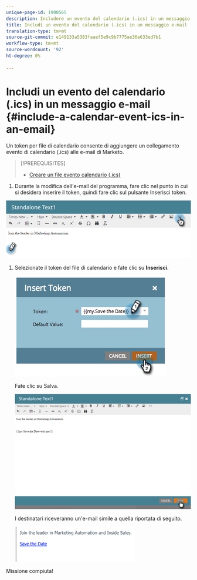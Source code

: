 ```yaml
---
unique-page-id: 1900565
description: Includere un evento del calendario (.ics) in un messaggio e-mail - Documenti Marketo - Documentazione del prodotto
title: Includi un evento del calendario (.ics) in un messaggio e-mail
translation-type: tm+mt
source-git-commit: e149133a5383faaef5e9c9b7775ae36e633ed7b1
workflow-type: tm+mt
source-wordcount: '92'
ht-degree: 0%

---
```



# Includi un evento del calendario (.ics) in un messaggio e-mail {#include-a-calendar-event-ics-in-an-email}

Un token per file di calendario consente di aggiungere un collegamento evento di calendario (.ics) alle e-mail di Marketo.

>[!PREREQUISITES]
>
>* [Creare un file evento calendario (.ics)](create-a-calendar-event-ics-file.md)

>



1. Durante la modifica dell&#39;e-mail del programma, fare clic nel punto in cui si desidera inserire il token, quindi fare clic sul pulsante Inserisci token.

![](assets/one-6.png)

1. Selezionate il token del file di calendario e fate clic su **Inserisci**.

   ![](assets/image2014-9-11-16-3a53-3a30.png)

   Fate clic su Salva.

   ![](assets/three-5.png)

   I destinatari riceveranno un&#39;e-mail simile a quella riportata di seguito.

   ![](assets/image2014-9-11-16-3a53-3a48.png)

Missione compiuta!
